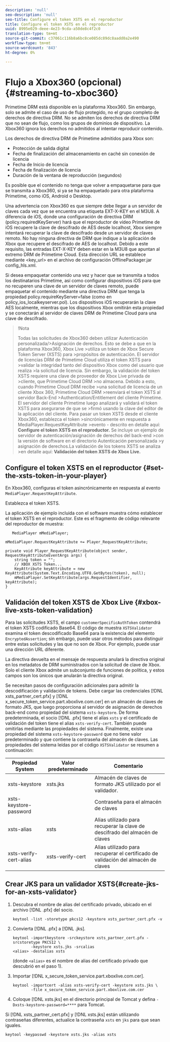 ```yaml
---
description: 'null'
seo-description: 'null'
seo-title: Configure el token XSTS en el reproductor
title: Configure el token XSTS en el reproductor
uuid: 8995e029-deee-4e23-9cda-a50de8c4f2c0
translation-type: tm+mt
source-git-commit: c37061c116b8a6bc8ce085dc89dc8aadd0a2e490
workflow-type: tm+mt
source-wordcount: '843'
ht-degree: 0%

---
```



# Flujo a Xbox360 (opcional) {#streaming-to-xboc360}

Primetime DRM está disponible en la plataforma Xbox360. Sin embargo, solo se admite el caso de uso de flujo protegido, no el grupo completo de derechos de directiva DRM. No se admiten los derechos de directiva DRM que no sean de flujo, como los grupos de dominios de dispositivo. La Xbox360 ignora los derechos no admitidos al intentar reproducir contenido.

Los derechos de directiva DRM de Primetime admitidos para Xbox son:
* Protección de salida digital
* Fecha de finalización del almacenamiento en caché sin conexión de licencia
* Fecha de Inicio de licencia
* Fecha de finalización de licencia
* Duración de la ventana de reproducción (segundos)

Es posible que el contenido no tenga que volver a empaquetarse para que se transmita a Xbox360, si ya se ha empaquetado para otra plataforma Primetime, como iOS, Android o Desktop.

Una advertencia con Xbox360 es que siempre debe llegar a un servidor de claves cada vez que se encuentra una etiqueta EXT-X-KEY en el M3U8. A diferencia de iOS, donde una configuración de directiva DRM (policy.requiredKeyServer) hará que el reproductor de vídeo Primetime de iOS recupere la clave de descifrado de AES desde localhost, Xbox siempre intentará recuperar la clave de descifrado desde un servidor de claves remoto. No hay ninguna directiva de DRM que indique a la aplicación de Xbox que recupere el descifrado de AES
de localhost. Debido a este requisito, las entradas EXT-X-KEY deben estar en la M3U8 que apuntan al extremo DRM de Primetime Cloud. Esta dirección URL se establece mediante &lt;key_url> en el archivo de configuración OfflinePackager.jar config_hls.xml.

Si desea empaquetar contenido una vez y hacer que se transmita a todos los destinatarios Primetime, así como configurar dispositivos iOS para que no recuperen una clave de un servidor de claves remoto, puede empaquetar el contenido mediante una directiva DRM que tenga la propiedad policy.requireKeyServer=false (como en policy_ios_localkeyserver.pol). Los dispositivos iOS recuperarán la clave AES localmente, mientras que los dispositivos Xbox omitirán esta propiedad y se conectarán al servidor de claves DRM de Primetime Cloud
para una clave de descifrado.

>!Nota
>
>Todas las solicitudes de Xbox360 deben utilizar Autenticación personalizada/>Asignación de derechos. Esto se debe a que en la plataforma Xbox360, Xbox Live >utiliza un token de Xbox Secure Token Server (XSTS) para >propósitos de autenticación.
>El servidor de licencias DRM de Primetime Cloud utiliza el token XSTS para >validar la integridad tanto del dispositivo Xbox como del usuario que realiza >la solicitud de licencia. Sin embargo, la validación del token XSTS requiere una clave de proveedor de Xbox Live privada de >cliente, que Primetime Cloud DRM >no almacena. Debido a esto, cuando Primetime Cloud DRM recibe >una solicitud de licencia de un cliente Xbox 360, Primetime Cloud DRM >reenviará el token XSTS al servidor Back-End >Authentication/Entitlement del cliente Primetime. El servidor del cliente Primetime
>luego analizará y validará el token XSTS para asegurarse de que se >firmó usando la clave del editor de la aplicación del cliente.
>Para pasar un token XSTS desde el cliente Xbox360, establezca el token >sincrónicamente en respuesta a MediaPlayer.RequestKeyAttribute >evento - descrito en detalle aquí: **Configure el token XSTS en el reproductor.** Se incluye un ejemplo de servidor de autenticación/asignación de derechos del back-end >con la versión de software en el directorio Autenticación personalizada >y asignación de derechos.La validación de los tokens XSTS se analiza >en detalle aquí:  **Validación del token XSTS de Xbox Live.**


## Configure el token XSTS en el reproductor {#set-the-xsts-token-in-your-player}

En Xbox360, configuras el token asincrónicamente en respuesta al evento `MediaPlayer.RequestKeyAttribute`.

Establezca el token XSTS.

La aplicación de ejemplo incluida con el software muestra cómo establecer el token XSTS en el reproductor. Este es el fragmento de código relevante del reproductor de muestra:

```
   MediaPlayer mMediaPlayer;  
 
mMediaPlayer.RequestKeyAttribute += Player_RequestKeyAttribute;  
 
private void Player_RequestKeyAttribute(object sender, RequestKeyAttributeEventArgs args) {  
    string token = "";  
    // XBOX XSTS Token...  
    KeyAttribute keyAttribute = new KeyAttribute(System.Text.Encoding.UTF8.GetBytes(token), null);  
    mMediaPlayer.SetKeyAttribute(args.RequestIdentifier, keyAttribute);  
} 
```

## Validación del token XSTS de Xbox Live {#xbox-live-xsts-token-validation}

Para las solicitudes XSTS, el campo `customerSpecificAuthToken` contendrá el token XSTS codificado Base64. El código de muestra `XSTSValidator` examina el token descodificado Base64 para la existencia del elemento `EncryptedAssertion`; sin embargo, puede usar otros métodos para distinguir entre estas solicitudes y las que no son de Xbox. Por ejemplo, puede usar una dirección URL diferente.

La directiva devuelta en el mensaje de respuesta anulará la directiva original en los metadatos de DRM suministrados con la solicitud de clave de Xbox. Solo el cliente Xbox admite un subconjunto de funciones de política, y estos campos son los únicos que anularán la directiva original.

Se necesitan pasos de configuración adicionales para admitir la descodificación y validación de tokens. Debe cargar las credenciales [!DNL xsts_partner_cert.pfx] y [!DNL x_secure_token_service.part.xboxlive.com.cer] en un almacén de claves de formato JKS, que luego proporciona al servidor de asignación de derechos back-end como propiedad del sistema `xsts-keystore`. De forma predeterminada, el socio [!DNL .pfx] tiene el alias `xsts` y el certificado de validación del token tiene el alias `xsts-verify-cert`. También puede omitirlas mediante las propiedades del sistema. Finalmente, existe una propiedad del sistema `xsts-keystore-password` que no tiene valor predeterminado y que contiene la contraseña del almacén de claves. Las propiedades del sistema leídas por el código `XSTSValidator` se resumen a continuación:

| Propiedad System | Valor predeterminado | Comentario |
|---|---|---|
| xsts-keystore | xsts.jks | Almacén de claves de formato JKS utilizado por el validador. |
| xsts-keystore-password |  | Contraseña para el almacén de claves |
| xsts-alias | xsts | Alias utilizado para recuperar la clave de descifrado del almacén de claves |
| xsts-verify-cert-alias | xsts-verify-cert | Alias utilizado para recuperar el certificado de validación del almacén de claves |

## Crear JKS para un validador XSTS{#create-jks-for-an-xsts-validator}

1. Descubra el nombre de alias del certificado privado, ubicado en el archivo [!DNL .pfx] del socio.

   ```
   keytool -list -storetype pkcs12 -keystore xsts_partner_cert.pfx -v 
   ```

1. Convierta [!DNL .pfx] a [!DNL .jks].

   ```
   keytool -importkeystore -srckeystore xsts_partner_cert.pfx -srcstoretype PKCS12 \  
           -keystore xsts.jks -srcalias  
   <alias> -destalias xsts
   ```

   (donde `<alias>` es el nombre de alias del certificado privado que descubrió en el paso 1).
1. Importar [!DNL x_secure_token_service.part.xboxlive.com.cer].

   ```
   keytool -importcert -alias xsts-verify-cert -keystore xsts.jks \  
           -file x_secure_token_service.part.xboxlive.com.cer 
   ```

1. Coloque [!DNL xsts.jks] en el directorio principal de Tomcat y defina `-Dxsts-keystore-password=****` para Tomcat.

Si [!DNL xsts_partner_cert.pfx] y [!DNL xsts.jks] están utilizando contraseñas diferentes, actualice la contraseña `xsts` en `jks` para que sean iguales.

```
keytool -keypasswd -keystore xsts.jks -alias xsts 
```

